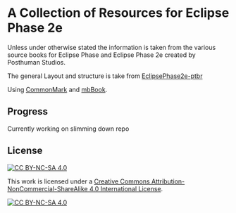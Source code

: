 # A Collection of Resources for Eclipse Phase 2e

Unless under otherwise stated the information is taken from the various source books for Eclipse Phase and Eclipse Phase 2e created by Posthuman Studios.

The general Layout and structure is take from [EclipsePhase2e-ptbr](https://github.com/luizbgomide/EclipsePhase2e-ptbr)

Using [CommonMark](https://commonmark.org/) and [mbBook](https://github.com/rust-lang/mdBook).

## Progress
Currently working on slimming down repo

## License

[![CC BY-NC-SA 4.0][cc-by-nc-sa-shield]][cc-by-nc-sa]

This work is licensed under a [Creative Commons Attribution-NonCommercial-ShareAlike 4.0 International License][cc-by-nc-sa].

[![CC BY-NC-SA 4.0][cc-by-nc-sa-image]][cc-by-nc-sa]

[cc-by-nc-sa]: http://creativecommons.org/licenses/by-nc-sa/4.0/
[cc-by-nc-sa-image]: https://licensebuttons.net/l/by-nc-sa/4.0/88x31.png
[cc-by-nc-sa-shield]: https://img.shields.io/badge/License-CC%20BY--NC--SA%204.0-lightgrey.svg
